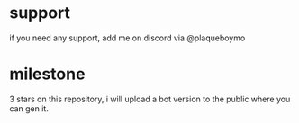 # support
if you need any support, add me on discord via @plaqueboymo 

# milestone
3 stars on this repository, i will upload a bot version to the public where you can gen it.
